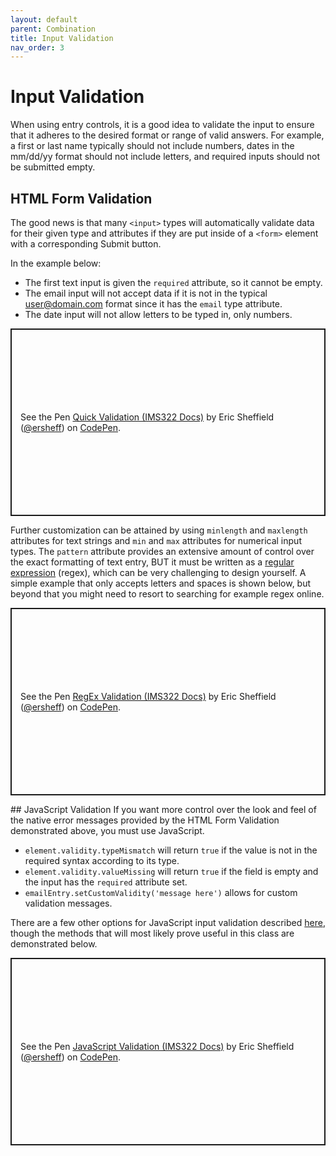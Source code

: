 ```yaml
---
layout: default
parent: Combination
title: Input Validation
nav_order: 3
---
```

# Input Validation
When using entry controls, it is a good idea to validate the input to ensure that it adheres to the desired format or range of valid answers. For example, a first or last name typically should not include numbers, dates in the mm/dd/yy format should not include letters, and required inputs should not be submitted empty.
## HTML Form Validation
The good news is that many `<input>` types will automatically validate data for their given type and attributes if they are put inside of a `<form>` element with a corresponding Submit button.

In the example below:
- The first text input is given the `required` attribute, so it cannot be empty.
- The email input will not accept data if it is not in the typical user@domain.com format since it has the `email` type attribute.
- The date input will not allow letters to be typed in, only numbers.
<p class="codepen" data-height="300" data-default-tab="html,result" data-slug-hash="bGzXObb" data-editable="true" data-user="ersheff" style="height: 300px; box-sizing: border-box; display: flex; align-items: center; justify-content: center; border: 2px solid; margin: 1em 0; padding: 1em;">
  <span>See the Pen <a href="https://codepen.io/ersheff/pen/bGzXObb">
  Quick Validation (IMS322 Docs)</a> by Eric Sheffield (<a href="https://codepen.io/ersheff">@ersheff</a>)
  on <a href="https://codepen.io">CodePen</a>.</span>
</p>

Further customization can be attained by using `minlength` and `maxlength` attributes for text strings and `min` and `max` attributes for numerical input types. The `pattern` attribute provides an extensive amount of control over the exact formatting of text entry, BUT it must be written as a [regular expression](https://developer.mozilla.org/en-US/docs/Web/HTML/Attributes/pattern) (regex), which can be very challenging to design yourself. A simple example that only accepts letters and spaces is shown below, but beyond that you might need to resort to searching for example regex online.
<p class="codepen" data-height="300" data-default-tab="html,result" data-slug-hash="RwvXEbq" data-editable="true" data-user="ersheff" style="height: 300px; box-sizing: border-box; display: flex; align-items: center; justify-content: center; border: 2px solid; margin: 1em 0; padding: 1em;">
  <span>See the Pen <a href="https://codepen.io/ersheff/pen/RwvXEbq">
  RegEx Validation (IMS322 Docs)</a> by Eric Sheffield (<a href="https://codepen.io/ersheff">@ersheff</a>)
  on <a href="https://codepen.io">CodePen</a>.</span>
</p>
## JavaScript Validation
If you want more control over the look and feel of the native error messages provided by the HTML Form Validation demonstrated above, you must use JavaScript.

- `element.validity.typeMismatch` will return `true` if the value is not in the required syntax according to its type.
- `element.validity.valueMissing` will return `true` if the field is empty and the input has the `required` attribute set.
- `emailEntry.setCustomValidity('message here')` allows for custom validation messages.

There are a few other options for JavaScript input validation described [here](https://developer.mozilla.org/en-US/docs/Learn/Forms/Form_validation#validating_forms_using_javascript), though the methods that will most likely prove useful in this class are demonstrated below.
<p class="codepen" data-height="300" data-default-tab="html,result" data-slug-hash="yLZmGLJ" data-editable="true" data-user="ersheff" style="height: 300px; box-sizing: border-box; display: flex; align-items: center; justify-content: center; border: 2px solid; margin: 1em 0; padding: 1em;">
  <span>See the Pen <a href="https://codepen.io/ersheff/pen/yLZmGLJ">
  JavaScript Validation (IMS322 Docs)</a> by Eric Sheffield (<a href="https://codepen.io/ersheff">@ersheff</a>)
  on <a href="https://codepen.io">CodePen</a>.</span>
</p>
<script async src="https://cpwebassets.codepen.io/assets/embed/ei.js"></script>